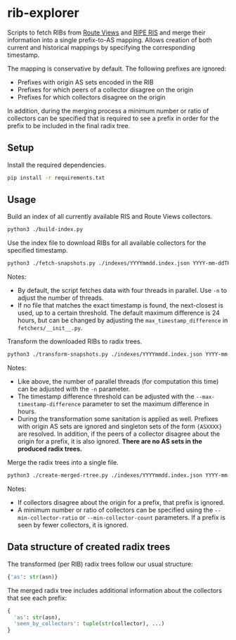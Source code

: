 # rib-explorer

Scripts to fetch RIBs from [Route Views](http://routeviews.org/) and [RIPE
RIS](https://ris.ripe.net/docs/20_raw_data_mrt.html) and merge their information into a single
prefix-to-AS mapping. Allows creation of both current and historical mappings by specifying the
corresponding timestamp.

The mapping is conservative by default. The following prefixes are ignored:

- Prefixes with origin AS sets encoded in the RIB
- Prefixes for which peers of a collector disagree on the origin
- Prefixes for which collectors disagree on the origin

In addition, during the merging process a minimum number or ratio of collectors can be
specified that is required to see a prefix in order for the prefix to be included in the
final radix tree.

## Setup

Install the required dependencies.

```bash
pip install -r requirements.txt
```

## Usage

Build an index of all currently available RIS and Route Views collectors.

```bash
python3 ./build-index.py
```

Use the index file to download RIBs for all available collectors for the specified
timestamp.

```bash
python3 ./fetch-snapshots.py ./indexes/YYYYmmdd.index.json YYYY-mm-ddTHH:MM
```

Notes:

- By default, the script fetches data with four threads in parallel. Use `-n` to adjust
  the number of threads.
- If no file that matches the exact timestamp is found, the next-closest is used, up to
  a certain threshold. The default maximum difference is 24 hours, but can be changed by adjusting
  the `max_timestamp_difference` in `fetchers/__init__.py`.

Transform the downloaded RIBs to radix trees.

```bash
python3 ./transform-snapshots.py ./indexes/YYYYmmdd.index.json YYYY-mm-ddTHH:MM
```

Notes:

- Like above, the number of parallel threads (for computation this time) can be adjusted
  with the `-n` parameter.
- The timestamp difference threshold can be adjusted with the
  `--max-timestamp-difference` parameter to set the maximum difference in hours.
- During the transformation some sanitation is applied as well. Prefixes with origin AS
  sets are ignored and singleton sets of the form `{ASXXXX}` are resolved. In addition,
  if the peers of a collector disagree about the origin for a prefix, it is also
  ignored. **There are no AS sets in the produced radix trees.**

Merge the radix trees into a single file.

```bash
python3 ./create-merged-rtree.py ./indexes/YYYYmmdd.index.json YYYY-mm-ddTHH:MM output.pickle.bz2
```

Notes:

- If collectors disagree about the origin for a prefix, that prefix is ignored.
- A minimum number or ratio of collectors can be specified using the
  `--min-collector-ratio` or `--min-collector-count` parameters. If a prefix is seen by
  fewer collectors, it is ignored.

## Data structure of created radix trees

The transformed (per RIB) radix trees follow our usual structure:

```python
{'as': str(asn)}
```

The merged radix tree includes additional information about the collectors that see each
prefix:

```python
{
  'as': str(asn),
  'seen_by_collectors': tuple(str(collector), ...)
}
```
